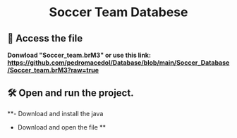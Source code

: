 <h1 align="center"> Soccer Team Databese </h1>

## 📁 Access the file

**Donwload "Soccer_team.brM3" or use this link: https://github.com/pedromacedol/Database/blob/main/Soccer_Database/Soccer_team.brM3?raw=true**

## 🛠️ Open and run the project.

**- Download and install the java
- Download and open the file **
